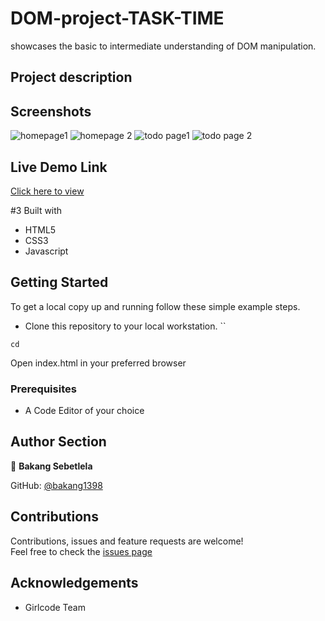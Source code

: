 # DOM-project-TASK-TIME
showcases the basic to intermediate understanding of DOM manipulation.

## Project description


## Screenshots
![homepage1](https://user-images.githubusercontent.com/83421867/156884180-ab88509e-748c-49aa-a8e3-45261ab1d35d.PNG)
![homepage 2](https://user-images.githubusercontent.com/83421867/156884189-08a38bd5-bcaa-4f15-9cdf-aacc2ed969f7.PNG)
![todo page1](https://user-images.githubusercontent.com/83421867/156884196-ef26bf0a-52d1-4044-9a62-884a5a3fe4d5.PNG)
![todo page 2](https://user-images.githubusercontent.com/83421867/156884202-14253e0e-e88a-411d-9011-8b97d2052b97.PNG)

## Live Demo Link
[Click here to view](https://raw.githack.com/bakang1398/DOM-project-TASK-TIME/main/index.html)

#3 Built with
- HTML5
- CSS3
- Javascript

## Getting Started

To get a local copy up and running follow these simple example steps.
- Clone this repository to your local workstation.
 ``

`cd `

Open index.html in your preferred browser

### Prerequisites
- A Code Editor of your choice

## Author Section
:bust_in_silhouette: **Bakang Sebetlela** 

GitHub: [@bakang1398](https://github.com/bakang1398)

## Contributions 
Contributions, issues and feature requests are welcome! <br />
Feel free to check the [issues page](https://github.com/bakang1398/DOM-project-TASK-TIME/issues)

## Acknowledgements
- Girlcode Team 
